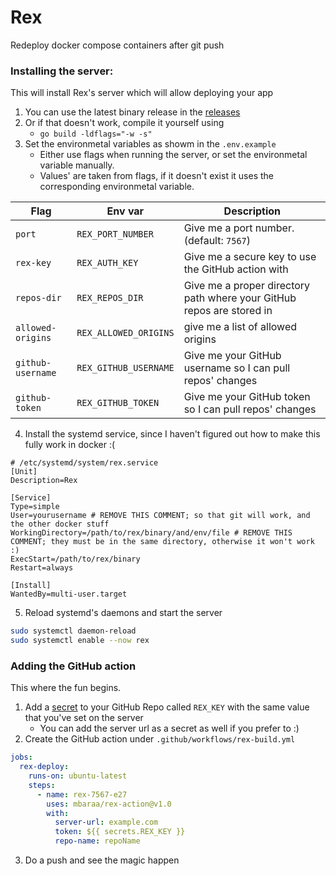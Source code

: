 # Rex

Redeploy docker compose containers after git push

### Installing the server:

This will install Rex's server which will allow deploying your app

1.  You can use the latest binary release in the [releases](https://github.com/mbaraa/rex/releases)
2.  Or if that doesn't work, compile it yourself using
    - `go build -ldflags="-w -s"`
3.  Set the environmetal variables as showm in the `.env.example`
    - Either use flags when running the server, or set the environmetal variable manually.
    - Values' are taken from flags, if it doesn't exist it uses the corresponding environmetal variable.

| Flag              | Env var               | Description                                                           |
| ----------------- | --------------------- | --------------------------------------------------------------------- |
| `port`            | `REX_PORT_NUMBER`     | Give me a port number. (default: `7567`)                              |
| `rex-key`         | `REX_AUTH_KEY`        | Give me a secure key to use the GitHub action with                    |
| `repos-dir`       | `REX_REPOS_DIR`       | Give me a proper directory path where your GitHub repos are stored in |
| `allowed-origins` | `REX_ALLOWED_ORIGINS` | give me a list of allowed origins                                     |
| `github-username` | `REX_GITHUB_USERNAME` | Give me your GitHub username so I can pull repos' changes             |
| `github-token`    | `REX_GITHUB_TOKEN`    | Give me your GitHub token so I can pull repos' changes                |

4.  Install the systemd service, since I haven't figured out how to make this fully work in docker :(

<!---->

    # /etc/systemd/system/rex.service
    [Unit]
    Description=Rex

    [Service]
    Type=simple
    User=yourusername # REMOVE THIS COMMENT; so that git will work, and the other docker stuff
    WorkingDirectory=/path/to/rex/binary/and/env/file # REMOVE THIS COMMENT; they must be in the same directory, otherwise it won't work :)
    ExecStart=/path/to/rex/binary
    Restart=always

    [Install]
    WantedBy=multi-user.target

5. Reload systemd's daemons and start the server

```bash
sudo systemctl daemon-reload
sudo systemctl enable --now rex
```

### Adding the GitHub action

This where the fun begins.

1.  Add a [secret](https://docs.github.com/en/actions/security-guides/encrypted-secrets) to your GitHub Repo called `REX_KEY` with the same value that you've set on the server
    - You can add the server url as a secret as well if you prefer to :)
2.  Create the GitHub action under `.github/workflows/rex-build.yml`

```yaml
jobs:
  rex-deploy:
    runs-on: ubuntu-latest
    steps:
      - name: rex-7567-e27
        uses: mbaraa/rex-action@v1.0
        with:
          server-url: example.com
          token: ${{ secrets.REX_KEY }}
          repo-name: repoName
```

3.  Do a push and see the magic happen
